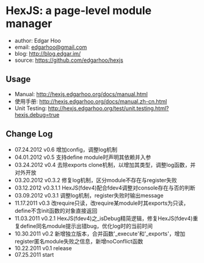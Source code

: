 HexJS: a page-level module manager
==================

 * author: Edgar Hoo
 * email: edgarhoo@gmail.com
 * blog: http://blog.edgar.im/
 * source: https://github.com/edgarhoo/hexjs

## Usage
 * Manual: http://hexjs.edgarhoo.org/docs/manual.html
 * 使用手册: http://hexjs.edgarhoo.org/docs/manual.zh-cn.html
 * Unit Testing: http://hexjs.edgarhoo.org/test/unit.testing.html?hexjs.debug=true

## Change Log
 * 07.24.2012 v0.6 增加config，调整log机制
 * 04.01.2012 v0.5 支持define module时声明其依赖并入参
 * 03.24.2012 v0.4 去除exports clone机制，以增加其类型，调整log函数，并对外开放
 * 03.20.2012 v0.3.2 修复log机制，区分module不存在与register失败
 * 03.12.2012 v0.3.1.1 HexJS(fdev4)配合fdev4调整对console存在与否的判断
 * 03.09.2012 v0.3.1 调整log机制，register失败时输出message
 * 11.17.2011 v0.3 改require只读，改require某module时其exports为只读，define不含init函数的对象直接返回
 * 11.03.2011 v0.2.1 HexJS(fdev4)之_isDebug精简逻辑，修复HexJS(fdev4)重复define同名module提示出错bug，优化log时的当前时间
 * 10.30.2011 v0.2 新增独立版本，合并函数'_execute'和'_exports'，增加register匿名module失败之信息，新增noConflict函数
 * 10.22.2011 v0.1 release
 * 07.25.2011 start

